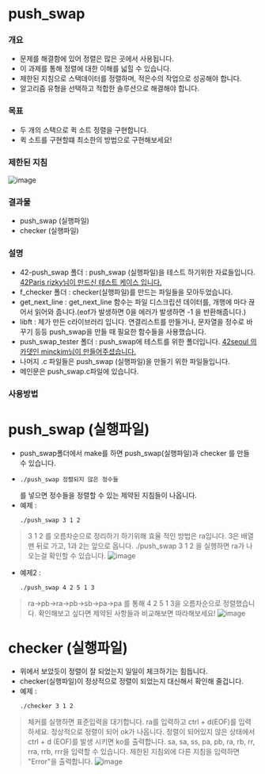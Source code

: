# push_swap
### 개요
* 문제를 해결함에 있어 정렬은 많은 곳에서 사용됩니다.
* 이 과제를 통해 정렬에 대한 이해를 넓힐 수 있습니다.
* 제한된 지침으로 스택데이터를 정렬하며, 적은수의 작업으로 성공해야 합니다.
* 알고리즘 유형을 선택하고 적합한 솔루션으로 해결해야 합니다.

### 목표
* 두 개의 스택으로 퀵 소트 정렬을 구현합니다.
* 퀵 소트를 구현할떄 최소한의 방법으로 구현해보세요!

### 제한된 지침
![image](https://user-images.githubusercontent.com/52343427/121637209-01f27600-cac4-11eb-8235-1f1acc3b0f75.png)

### 결과물
* push_swap (실행파일)
* checker (실행파일)

### 설명
* 42-push_swap 폴더 : push_swap (실행파일)을 테스트 하기위한 자료들입니다. [42Paris rizky님이 만드신 테스트 케이스 입니다.](https://profile.intra.42.fr/users/rnugroho)
* f_checker 폴더 : checker(실행파일)를 만드는 파일들을 모아두었습니다.
* get_next_line : get_next_line 함수는 파일 디스크립션 데이터를, 개행에 마다 끊어서 읽어와 줍니다.(eof가 발생하면 0을 에러가 발생하면 -1 을 반환해줍니다.)
* libft : 제가 만든 c라이브러리 입니다. 연결리스트를 만들거나, 문자열을 정수로 바꾸기 등등 push_swap을 만들 때 필요한 함수들을 사용했습니다.
* push_swap_tester 폴더 : push_swap에 테스트를 위한 폴더입니다. [42seoul 의 카뎃인 minckim님이 만들어주셨습니다.](https://githubmemory.com/repo/minckim42/push_swap_tester)
* 나머지 .c 파일들은 push_swap (실행파일)을 만들기 위한 파일들입니다.
* 메인문은 push_swap.c파일에 있습니다.

### 사용방법
# push_swap (실행파일)
* push_swap폴더에서 make를 하면 push_swap(실행파일)과 checker 를 만들 수 있습니다.
* <pre><code>./push_swap 정렬되지 않은 정수들</pre></code> 를 넣으면 정수들을 정렬할 수 있는 제약된 지침들이 나옵니다.
* 예제 : <pre><code>./push_swap 3 1 2</pre></code>
> 3 1 2 를 오름차순으로 정리하기 하기위해 효율 적인 방법은 ra입니다. 3은 배열 맨 뒤로 가고, 1과 2는 앞으로 옵니다. ./push_swap 3 1 2 을 실행하면 ra가 나오는걸 확인할 수 있습니다.
![image](https://user-images.githubusercontent.com/52343427/121637241-0cad0b00-cac4-11eb-930e-813d75e464ee.png)

* 예제2 : <pre><code>./push_swap 4 2 5 1 3</pre></code>
> ra->pb->ra->pb->sb->pa->pa 를 통해 4 2 5 1 3을 오름차순으로 정렬했습니다.
확인해보고 싶다면 제약된 사항들과 비교해보면 따라해보세요!
![image](https://user-images.githubusercontent.com/52343427/121637249-10409200-cac4-11eb-85b4-ad3dfce06043.png)

# checker (실행파일)
* 위에서 보았듯이 정렬이 잘 되었는지 일일이 체크하기는 힘듭니다.
* checker(실행파일)이 정상적으로 정렬이 되었는지 대신해서 확인해 줄겁니다.
* 예제 : <pre><code>./checker 3 1 2</pre></code>
> 체커를 실행하면 표준입력을 대기합니다. ra를 입력하고 ctrl + d(EOF)를 입력하세요. 정상적으로 정렬이 되어 ok가 나옵니다. 정렬이 되어있지 않은 상태에서 ctrl + d (EOF)를 발생 시키면 ko를 출력합니다.
> sa, sa, ss, pa, pb, ra, rb, rr, rra, rrb, rrr을 입력할 수 있습니다. 제한된 지침외에 다른 지침을 입력하면 "Error"을 출력합니다.
![image](https://user-images.githubusercontent.com/52343427/121637263-15054600-cac4-11eb-9905-58bf2ae66e12.png)
